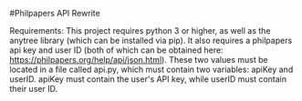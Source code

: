 #Philpapers API Rewrite

Requirements:
This project requires python 3 or higher, as well as the anytree library (which can be installed via pip). It also requires a philpapers api key and user ID (both of which can be obtained here: https://philpapers.org/help/api/json.html). These two values must be located in a file called api.py, which must contain two variables: apiKey and userID. apiKey must contain the user's API key, while userID must contain their user ID.
